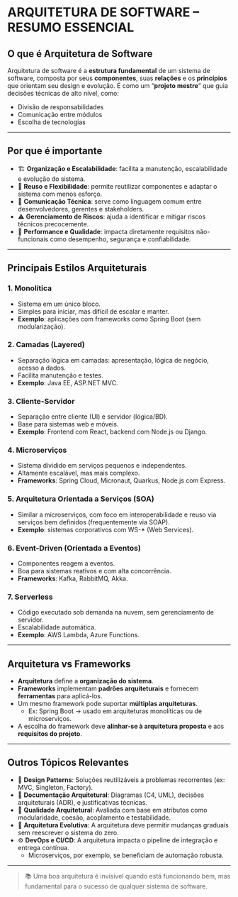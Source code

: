 # ARQUITETURA DE SOFTWARE – RESUMO ESSENCIAL

## O que é Arquitetura de Software

Arquitetura de software é a **estrutura fundamental** de um sistema de software, composta por seus **componentes**, suas **relações** e os **princípios** que orientam seu design e evolução. É como um “**projeto mestre**” que guia decisões técnicas de alto nível, como:

- Divisão de responsabilidades  
- Comunicação entre módulos  
- Escolha de tecnologias  

---

## Por que é importante

- 🏗️ **Organização e Escalabilidade**: facilita a manutenção, escalabilidade e evolução do sistema.  
- 🔁 **Reuso e Flexibilidade**: permite reutilizar componentes e adaptar o sistema com menos esforço.  
- 💬 **Comunicação Técnica**: serve como linguagem comum entre desenvolvedores, gerentes e stakeholders.  
- ⚠️ **Gerenciamento de Riscos**: ajuda a identificar e mitigar riscos técnicos precocemente.  
- 🚀 **Performance e Qualidade**: impacta diretamente requisitos não-funcionais como desempenho, segurança e confiabilidade.

---

## Principais Estilos Arquiteturais

### 1. Monolítica
- Sistema em um único bloco.  
- Simples para iniciar, mas difícil de escalar e manter.  
- **Exemplo**: aplicações com frameworks como Spring Boot (sem modularização).

### 2. Camadas (Layered)
- Separação lógica em camadas: apresentação, lógica de negócio, acesso a dados.  
- Facilita manutenção e testes.  
- **Exemplo**: Java EE, ASP.NET MVC.

### 3. Cliente-Servidor
- Separação entre cliente (UI) e servidor (lógica/BD).  
- Base para sistemas web e móveis.  
- **Exemplo**: Frontend com React, backend com Node.js ou Django.

### 4. Microserviços
- Sistema dividido em serviços pequenos e independentes.  
- Altamente escalável, mas mais complexo.  
- **Frameworks**: Spring Cloud, Micronaut, Quarkus, Node.js com Express.

### 5. Arquitetura Orientada a Serviços (SOA)
- Similar a microserviços, com foco em interoperabilidade e reuso via serviços bem definidos (frequentemente via SOAP).  
- **Exemplo**: sistemas corporativos com WS-* (Web Services).

### 6. Event-Driven (Orientada a Eventos)
- Componentes reagem a eventos.  
- Boa para sistemas reativos e com alta concorrência.  
- **Frameworks**: Kafka, RabbitMQ, Akka.

### 7. Serverless
- Código executado sob demanda na nuvem, sem gerenciamento de servidor.  
- Escalabilidade automática.  
- **Exemplo**: AWS Lambda, Azure Functions.

---

## Arquitetura vs Frameworks

- **Arquitetura** define a **organização do sistema**.  
- **Frameworks** implementam **padrões arquiteturais** e fornecem **ferramentas** para aplicá-los.  
- Um mesmo framework pode suportar **múltiplas arquiteturas**.  
  - Ex: Spring Boot → usado em arquiteturas monolíticas ou de microserviços.  
- A escolha do framework deve **alinhar-se à arquitetura proposta** e aos **requisitos do projeto**.

---

## Outros Tópicos Relevantes

- 🧩 **Design Patterns**: Soluções reutilizáveis a problemas recorrentes (ex: MVC, Singleton, Factory).  
- 📄 **Documentação Arquitetural**: Diagramas (C4, UML), decisões arquiteturais (ADR), e justificativas técnicas.  
- 🧪 **Qualidade Arquitetural**: Avaliada com base em atributos como modularidade, coesão, acoplamento e testabilidade.  
- 🔄 **Arquitetura Evolutiva**: A arquitetura deve permitir mudanças graduais sem reescrever o sistema do zero.  
- ⚙️ **DevOps e CI/CD**: A arquitetura impacta o pipeline de integração e entrega contínua.  
  - Microserviços, por exemplo, se beneficiam de automação robusta.

---

> 📚 Uma boa arquitetura é invisível quando está funcionando bem, mas fundamental para o sucesso de qualquer sistema de software.
